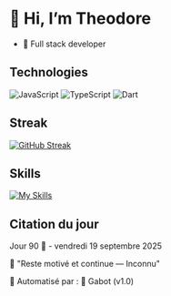 # 👋 Hi, I’m  Theodore
  
- 🌱 Full stack developer

  
## Technologies

![JavaScript](https://img.shields.io/badge/JavaScript-yellow)
![TypeScript](https://img.shields.io/badge/TypeScript-blue)
![Dart](https://img.shields.io/badge/Dart-00BFFF)

## Streak

[![GitHub Streak](https://streak-stats.demolab.com?user=Theodorebinda&theme=tokyonight-duo&border_radius=5&locale=fr&date_format=j%20M%5B%20Y%5D)](https://github.com/Theodorebinda)

## Skills

[![My Skills](https://skillicons.dev/icons?i=wordpress,html,css,tailwind,js,ts,py,dart,nodejs,react,nextjs,express,figma,bash,postgres,flutter,mysql&perline=9)](https://skillicons.dev)

## Citation du jour
<!--START_QUOTE-->
Jour 90 🌱 - vendredi 19 septembre 2025

💬 "Reste motivé et continue — Inconnu"
<!--END_QUOTE-->


🔧 Automatisé par : 🤖 Gabot (v1.0)




